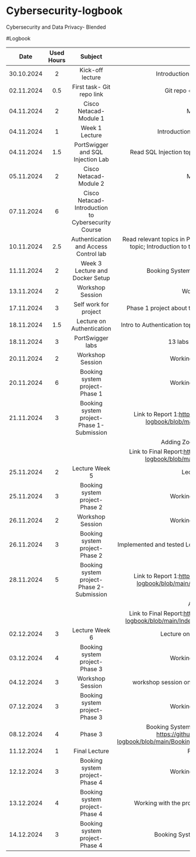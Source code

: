 # Cybersecurity-logbook
Cybersecurity and Data Privacy- Blended

#Logbook

| Date | Used Hours | Subject | Output | 
| :---:        |     :---:      |          :---: |  :---: |
| 30.10.2024   | 2     | Kick-off lecture                                    | Introduction to the course and assignments    |
| 02.11.2024   | 0.5   | First task- Git repo link                           | Git repo + Logbook assignment done    |
| 04.11.2024   | 2     | Cisco Netacad- Module 1                             | Module 1 Completed     |
| 04.11.2024   | 1     | Week 1 Lecture                                      | Introduction to PortSwigger and BurpSuite   |
| 04.11.2024   | 1.5   | PortSwigger and SQL Injection Lab                   | Read SQL Injection topics in PortSwigger and Completed 1 lab|
| 05.11.2024   | 2     | Cisco Netacad- Module 2                             | Module 2 Completed    |
| 07.11.2024   | 6     | Cisco Netacad- Introduction to Cybersecurity Course | Course Completed    |
| 10.11.2024   | 2.5   | Authentication and Access Control lab               | Read relevant topics in PortSwigger and Completed 1 lab from each topic; Introduction to the portswigger environment assignment Completed|
| 11.11.2024   | 2     | Week 3 Lecture and Docker Setup                     | Booking System Project started with Docker setup   |
| 13.11.2024   | 2     | Workshop Session                                    | Working with the project   |
| 17.11.2024   | 3     | Self work for project                               | Phase 1 project about to be completed; watched past recordings   |
| 18.11.2024   | 1.5   | Lecture on Authentication                           | Intro to Authentication topics and Phase 2 of Booking System Project  |
| 18.11.2024   | 3     | PortSwigger labs                                    | 13 labs completed on Portswigger  |
| 20.11.2024   | 2     | Workshop Session                                    | Working with the project Phase 1   |
| 20.11.2024   | 6     | Booking system project- Phase 1                     | Working with the project Phase 1  |
| 21.11.2024   | 3     | Booking system project- Phase 1- Submission         | Link to Report 1:https://github.com/Presigd/Cybersecurity-logbook/blob/main/Registration_page_first_test.md  |
|    |      |          | Adding Zod for email address validation  |
|    |      |          | Link to Final Report:https://github.com/Presigd/Cybersecurity-logbook/blob/main/Registration_page_final_test.md  |
| 25.11.2024   | 2     | Lecture Week 5                                      | Lecture on Authorization  |
| 25.11.2024   | 3     | Booking system project- Phase 2                     | Working with the project Phase 2  |
| 26.11.2024   | 2     | Workshop Session                                    | Working with the project Phase 2  |
| 26.11.2024   | 3     | Booking system project- Phase 2                     | Implemented and tested Login and Index page and ZAP report acquired  |
| 28.11.2024   | 5     | Booking system project- Phase 2- Submission         | Link to Report 1:https://github.com/Presigd/Cybersecurity-logbook/blob/main/Index-Login-Registration-Test-1.md  |
|    |      |          | Adding CSP Header  |
|    |      |          | Link to Final Report:https://github.com/Presigd/Cybersecurity-logbook/blob/main/Index-Login-Registration-Test-%20Final.md  |
| 02.12.2024   | 3     | Lecture Week 6                                      | Lecture on GDPR and independent work  |
| 03.12.2024   | 4     | Booking system project- Phase 3                     | Working with the project Phase 3  |
| 04.12.2024   | 3     | Workshop Session                                    | workshop session on project Phase 3 and independent work  |
| 07.12.2024   | 3     | Booking system project- Phase 3                     | Working with the project Phase 3  |
| 08.12.2024   | 4     | Phase 3                                             | Booking System Phase 3 submitted. Link to report:                                   https://github.com/Presigd/Cybersecurity-logbook/blob/main/Booking%20system%20phase%203%20report.md   |
| 11.12.2024   | 1     | Final Lecture                                       | Finishing the Project  |
| 12.12.2024   | 3     | Booking system project- Phase 4                     | Working with the project Phase 4  |
| 13.12.2024   | 4     | Booking system project- Phase 4                     | Working with the project Phase 4- adding version 2 in repo  |
| 14.12.2024   | 3     | Booking system project- Phase 4                     | Booking System project Phase 4- Submitted  |
